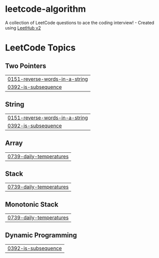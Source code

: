 # leetcode-algorithm
A collection of LeetCode questions to ace the coding interview! - Created using [LeetHub v2](https://github.com/arunbhardwaj/LeetHub-2.0)

<!---LeetCode Topics Start-->
# LeetCode Topics
## Two Pointers
|  |
| ------- |
| [0151-reverse-words-in-a-string](https://github.com/Cori1304-Seong/leetcode-algorithm/tree/master/0151-reverse-words-in-a-string) |
| [0392-is-subsequence](https://github.com/Cori1304-Seong/leetcode-algorithm/tree/master/0392-is-subsequence) |
## String
|  |
| ------- |
| [0151-reverse-words-in-a-string](https://github.com/Cori1304-Seong/leetcode-algorithm/tree/master/0151-reverse-words-in-a-string) |
| [0392-is-subsequence](https://github.com/Cori1304-Seong/leetcode-algorithm/tree/master/0392-is-subsequence) |
## Array
|  |
| ------- |
| [0739-daily-temperatures](https://github.com/Cori1304-Seong/leetcode-algorithm/tree/master/0739-daily-temperatures) |
## Stack
|  |
| ------- |
| [0739-daily-temperatures](https://github.com/Cori1304-Seong/leetcode-algorithm/tree/master/0739-daily-temperatures) |
## Monotonic Stack
|  |
| ------- |
| [0739-daily-temperatures](https://github.com/Cori1304-Seong/leetcode-algorithm/tree/master/0739-daily-temperatures) |
## Dynamic Programming
|  |
| ------- |
| [0392-is-subsequence](https://github.com/Cori1304-Seong/leetcode-algorithm/tree/master/0392-is-subsequence) |
<!---LeetCode Topics End-->